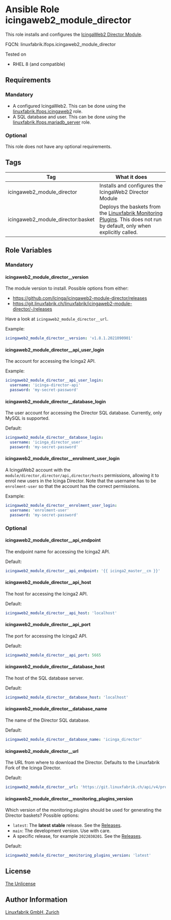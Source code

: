 # Ansible Role icingaweb2_module_director

This role installs and configures the [IcingaWeb2 Director Module](https://icinga.com/docs/icinga-director/latest/doc/01-Introduction/).

FQCN: linuxfabrik.lfops.icingaweb2_module_director

Tested on

* RHEL 8 (and compatible)


## Requirements

### Mandatory

* A configured IcingaWeb2. This can be done using the [linuxfabrik.lfops.icingaweb2](https://github.com/linuxfabrik/lfops/tree/main/roles/icingaweb2) role.
* A SQL database and user. This can be done using the [linuxfabrik.lfops.mariadb_server](https://github.com/linuxfabrik/lfops/tree/main/roles/mariadb_server) role.


### Optional

This role does not have any optional requirements.


## Tags

| Tag                               | What it does                                                                                                                                                                |
| ---                               | ------------                                                                                                                                                                |
| icingaweb2_module_director        | Installs and configures the IcingaWeb2 Director Module                                                                                                                      |
| icingaweb2_module_director:basket | Deploys the baskets from the [Linuxfabrik Monitoring Plugins](https://github.com/Linuxfabrik/monitoring-plugins). This does not run by default, only when explicitly called. |


## Role Variables

### Mandatory

#### icingaweb2_module_director__version

The module version to install. Possible options from either:

* https://github.com/Icinga/icingaweb2-module-director/releases
* https://git.linuxfabrik.ch/linuxfabrik/icingaweb2-module-director/-/releases

Have a look at `icingaweb2_module_director__url`.

Example:
```yaml
icingaweb2_module_director__version: 'v1.8.1.2021090901'
```


#### icingaweb2_module_director__api_user_login

The account for accessing the Icinga2 API.

Example:
```yaml
icingaweb2_module_director__api_user_login:
  username: 'icinga-director-api'
  password: 'my-secret-password'
```


#### icingaweb2_module_director__database_login

The user account for accessing the Director SQL database. Currently, only MySQL is supported.

Default:
```yaml
icingaweb2_module_director__database_login:
  username: 'icinga_director_user'
  password: 'my-secret-password'
```


#### icingaweb2_module_director__enrolment_user_login

A IcingaWeb2 account with the `module/director,director/api,director/hosts` permissions, allowing it to enrol new users in the Icinga Director.
Note that the username has to be `enrolment-user` so that the account has the correct permissions.

Example:
```yaml
icingaweb2_module_director__enrolment_user_login:
  username: 'enrolment-user'
  password: 'my-secret-password'
```


### Optional

#### icingaweb2_module_director__api_endpoint

The endpoint name for accessing the Icinga2 API.

Default:
```yaml
icingaweb2_module_director__api_endpoint: '{{ icinga2_master__cn }}'
```


#### icingaweb2_module_director__api_host

The host for accessing the Icinga2 API.

Default:
```yaml
icingaweb2_module_director__api_host: 'localhost'
```


#### icingaweb2_module_director__api_port

The port for accessing the Icinga2 API.

Default:
```yaml
icingaweb2_module_director__api_port: 5665
```


#### icingaweb2_module_director__database_host

The host of the SQL database server.

Default:
```yaml
icingaweb2_module_director__database_host: 'localhost'
```


#### icingaweb2_module_director__database_name

The name of the Director SQL database.

Default:
```yaml
icingaweb2_module_director__database_name: 'icinga_director'
```


#### icingaweb2_module_director__url

The URL from where to download the Director. Defaults to the Linuxfabrik Fork of the Icinga Director.

Default:
```yaml
icingaweb2_module_director__url: 'https://git.linuxfabrik.ch/api/v4/projects/133/repository/archive?sha={{ icingaweb2_module_director__version }}'
```


#### icingaweb2_module_director__monitoring_plugins_version

Which version of the monitoring plugins should be used for generating the Director baskets? Possible options:

* `latest`: The **latest stable** release. See the [Releases](https://github.com/Linuxfabrik/monitoring-plugins/releases).
* `main`: The development version. Use with care.
* A specific release, for example `2022030201`. See the [Releases](https://github.com/Linuxfabrik/monitoring-plugins/releases).

Default:
```yaml
icingaweb2_module_director__monitoring_plugins_version: 'latest'
```


## License

[The Unlicense](https://unlicense.org/)


## Author Information

[Linuxfabrik GmbH, Zurich](https://www.linuxfabrik.ch)
